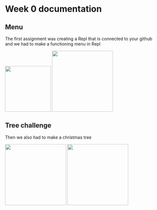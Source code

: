 # Week 0 documentation 

## Menu
The first assignment was creating a Repl that is connected to your github and we had to make a functioning menu in Repl

<img src="https://user-images.githubusercontent.com/89225478/161152129-c0d74953-cd73-4c37-a655-c4912a37dafb.png" width="150" height="150">
<img src="https://user-images.githubusercontent.com/89225478/161153581-12b93f47-acad-464e-8486-eb4c53e6d075.png" width="200" height="200">

## Tree challenge
Then we also had to make a christmas tree

<img src="https://user-images.githubusercontent.com/89225478/161152998-f796bffb-aff6-4825-8fc0-1cc5e4a29427.png" width="200" height="200">
<img src="https://user-images.githubusercontent.com/89225478/161153706-8c04ee25-b07b-460f-aba7-c65595b40506.png" width="200" height="200">
